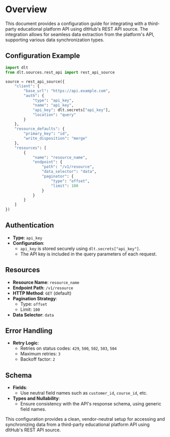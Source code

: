 # Overview

This document provides a configuration guide for integrating with a third-party educational platform API using dltHub's REST API source. The integration allows for seamless data extraction from the platform's API, supporting various data synchronization types.

## Configuration Example

```python
import dlt
from dlt.sources.rest_api import rest_api_source

source = rest_api_source({
    "client": {
        "base_url": "https://api.example.com",
        "auth": {
            "type": "api_key",
            "name": "api_key",
            "api_key": dlt.secrets["api_key"],
            "location": "query"
        }
    },
    "resource_defaults": {
        "primary_key": "id",
        "write_disposition": "merge"
    },
    "resources": [
        {
            "name": "resource_name",
            "endpoint": {
                "path": "/v1/resource",
                "data_selector": "data",
                "paginator": {
                    "type": "offset",
                    "limit": 100
                }
            }
        }
    ]
})
```

## Authentication

- **Type**: `api_key`
- **Configuration**: 
  - `api_key` is stored securely using `dlt.secrets["api_key"]`.
  - The API key is included in the query parameters of each request.

## Resources

- **Resource Name**: `resource_name`
- **Endpoint Path**: `/v1/resource`
- **HTTP Method**: `GET` (default)
- **Pagination Strategy**: 
  - Type: `offset`
  - Limit: `100`
- **Data Selector**: `data`

## Error Handling

- **Retry Logic**: 
  - Retries on status codes: `429`, `500`, `502`, `503`, `504`
  - Maximum retries: `3`
  - Backoff factor: `2`

## Schema

- **Fields**: 
  - Use neutral field names such as `customer_id`, `course_id`, etc.
- **Types and Nullability**: 
  - Ensure consistency with the API's response schema, using generic field names.

This configuration provides a clean, vendor-neutral setup for accessing and synchronizing data from a third-party educational platform API using dltHub's REST API source.